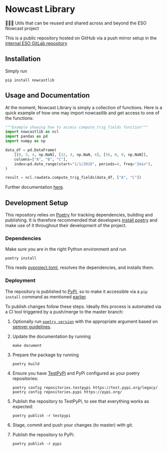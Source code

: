 # Nowcast Library

🧙‍♂️🔧 Utils that can be reused and shared across and beyond the ESO Nowcast
project

This is a public repository hosted on GitHub via a push mirror setup in the
[internal ESO GitLab repository](https://gitlab.eso.org/gstarace/nowcastlib/)

## Installation

Simply run

```console
pip install nowcastlib
```

## Usage and Documentation

At the moment, Nowcast Library is simply a collection of functions. Here is a
quick example of how one may import nowcastlib and get access to one of the
functions:

```python
"""Example showing how to access compute_trig_fields function"""
import nowcastlib as ncl
import pandas as pd
import numpy as np

data_df = pd.DataFrame(
    [[0, 3, 4, np.NaN], [32, 4, np.NaN, 4], [56, 8, 0, np.NaN]],
    columns=["A", "B", "C"],
    index=pd.date_range(start="1/1/2018", periods=4, freq="2min"),
)

result = ncl.rawdata.compute_trig_fields(data_df, ["A", "C"])
```

Further documentation [here](https://giuliostarace.com/nowcastlib/rawdata.html).

## Development Setup

This repository relies on [Poetry](https://python-poetry.org/) for tracking
dependencies, building and publishing. It is therefore recommended that
developers [install poetry](https://python-poetry.org/docs/#installation) and
make use of it throughout their development of the project.

### Dependencies

Make sure you are in the right Python environment and run

```console
poetry install
```

This reads [pyproject.toml](./pyproject.toml), resolves the dependencies, and
installs them.

### Deployment

The repository is published to [PyPi](https://pypi.org/), so to make it
accessible via a `pip install` command as mentioned [earlier](#install).

To publish changes follow these steps. Ideally this process is automated via a
CI tool triggered by a push/merge to the master branch:

1. Optionally run
   [`poetry version`](https://python-poetry.org/docs/cli/#version) with the
   appropriate argument based on [semver guidelines](https://semver.org/).

2. Update the documentation by running

   ```console
   make document
   ```

3. Prepare the package by running

   ```console
   poetry build
   ```

4. Ensure you have [TestPyPi](https://test.pypi.org/) and PyPi configured as
   your poetry repositories:

   ```console
   poetry config repositories.testpypi https://test.pypi.org/legacy/
   poetry config repositories.pypi https://pypi.org/
   ```

5. Publish the repository to TestPyPi, to see that everything works as expected:

   ```console
   poetry publish -r testpypi
   ```

6. Stage, commit and push your changes (to master) with git.
7. Publish the repository to PyPi:

   ```console
   poetry publish -r pypi
   ```
